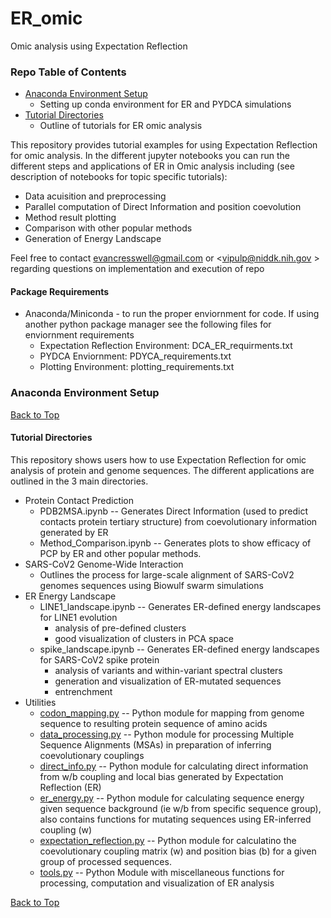 # ER_omic
Omic analysis using Expectation Reflection

### Repo Table of Contents
- [Anaconda Environment Setup](#Anaconda-Environment-Setup)
	- Setting up conda environment for ER and PYDCA simulations
- [Tutorial Directories](#Tutorial-Directories)
	- Outline of tutorials for ER omic analysis

This repository provides tutorial examples for using Expectation Reflection for omic analysis. In the different jupyter notebooks you can run the different steps and applications of ER in Omic analysis including (see description of notebooks for topic specific tutorials):
* Data acuisition and preprocessing 
* Parallel computation of Direct Information and position coevolution
* Method result plotting
* Comparison with other popular methods
* Generation of Energy Landscape

Feel free to contact <evancresswell@gmail.com> or <vipulp@niddk.nih.gov > regarding questions on implementation and execution of repo

#### Package Requirements
- Anaconda/Miniconda - to run the proper enviornment for code. If using another python package manager see the following files for enviornment requirements 
    - Expectation Reflection Environment: DCA_ER_requirments.txt
    - PYDCA Enviornment: PDYCA_requirements.txt
    - Plotting Environment: plotting_requirements.txt

### Anaconda Environment Setup
[Back to Top](#Repo-Table-of-Contents)

#### Tutorial Directories
This repository shows users how to use Expectation Reflection for omic analysis of protein and genome sequences. The different applications are outlined in the 3 main directories.
- Protein Contact Prediction
	- PDB2MSA.ipynb -- Generates Direct Information (used to predict contacts protein tertiary structure) from coevolutionary information generated by ER
	- Method_Comparison.ipynb -- Generates plots to show efficacy of PCP by ER and other popular methods.
- SARS-CoV2 Genome-Wide Interaction
	- Outlines the process for large-scale alignment of SARS-CoV2 genomes sequences using Biowulf swarm simulations
- ER Energy Landscape
	- LINE1_landscape.ipynb -- Generates ER-defined energy landscapes for LINE1 evolution
		- analysis of pre-defined clusters
		- good visualization of clusters in PCA space
	- spike_landscape.ipynb -- Generates ER-defined energy landscapes for SARS-CoV2 spike protein
		- analysis of variants and within-variant spectral clusters
		- generation and visualization of ER-mutated sequences
		- entrenchment
- Utilities
	- [codon_mapping.py](https://github.com/evancresswell/ER_omic/blob/main/utilities/codon_mapping.py) -- Python module for mapping from genome sequence to resulting protein sequence of amino acids
	- [data_processing.py](https://github.com/evancresswell/ER_omic/blob/main/utilities/data_processing.py) -- Python module for processing Multiple Sequence Alignments (MSAs) in preparation of inferring coevolutionary couplings
	- [direct_info.py](https://github.com/evancresswell/ER_omic/blob/main/utilities/direct_info.py) -- Python module for calculating direct information from w/b coupling and local bias generated by Expectation Reflection (ER)
	- [er_energy.py](https://github.com/evancresswell/ER_omic/blob/main/utilities/er_energy.py) -- Python module for calculating sequence energy given sequence background (ie w/b from specific sequence group), also contains functions for mutating sequences using ER-inferred coupling (w)
	- [expectation_reflection.py](https://github.com/evancresswell/ER_omic/blob/main/utilities/expectation_reflection.py) -- Python module for calculatino the coevolutionary coupling matrix (w) and position bias (b) for a given group of processed sequences.
	- [tools.py](https://github.com/evancresswell/ER_omic/blob/main/utilities/tools.py) -- Python Module with miscellaneous functions for processing, computation and visualization of ER analysis
	
[Back to Top](#Repo-Table-of-Contents)

